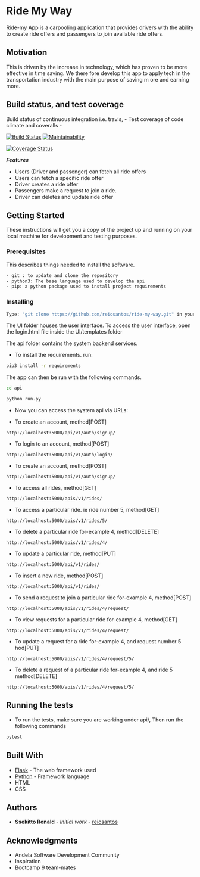 # Ride My Way

Ride-my App is a carpooling application that provides drivers with the ability to create ride offers
and passengers to join available ride offers.

## Motivation

This is driven by the increase in technology, which has proven to be more effective in time saving.
We there fore develop this app to apply tech in the transportation industry with the main purpose of saving m
ore and earning more.

## Build status, and test coverage

Build status of continuous integration i.e. travis, -
Test coverage of code climate and coveralls -

[![Build Status](https://travis-ci.org/reiosantos/ride-api.svg?branch=feature)](https://travis-ci.org/reiosantos/ride-api)
[![Maintainability](https://api.codeclimate.com/v1/badges/7047d11c77cc6fb3d2db/maintainability)](https://codeclimate.com/github/reiosantos/ride-api/maintainability)
<!--
[![Test Coverage](https://api.codeclimate.com/v1/badges/7047d11c77cc6fb3d2db/test_coverage)](https://codeclimate.com/github/reiosantos/ride-api/test_coverage)
-->
[![Coverage Status](https://coveralls.io/repos/github/reiosantos/ride-api/badge.svg?branch=feature)](https://coveralls.io/github/reiosantos/ride-api?branch=feature)

***Features***

 * Users (Driver and passenger) can fetch all ride offers
 * Users can fetch a specific ride offer
 * Driver creates a ride offer
 * Passengers make a request to join a ride.
 * Driver can deletes and update ride offer

## Getting Started

These instructions will get you a copy of the project up and running on your local machine for development
and testing purposes.

### Prerequisites
This describes things needed to install the software.

```bash
- git : to update and clone the repository
- python3: The base language used to develop the api
- pip: a python package used to install project requirements
```

### Installing

```bash
Type: "git clone https://github.com/reiosantos/ride-my-way.git" in your terminal.
```
The UI folder houses the user interface. To access the user interface, open the login.html
file inside the UI/templates folder


The api folder contains the system backend services.

- To install the requirements. run:

```bash
pip3 install -r requirements
```

The app can then be run with the following commands.

```bash
cd api

python run.py
```

- Now you can access the system api via URLs:

* To create an account, method[POST]
```http
http://localhost:5000/api/v1/auth/signup/
```

* To login to an account, method[POST]
```http
http://localhost:5000/api/v1/auth/login/
```
* To create an account, method[POST]
```http
http://localhost:5000/api/v1/auth/signup/
```

* To access all rides, method[GET]
```http
http://localhost:5000/apis/v1/rides/
```

* To access a particular ride. ie ride number 5, method[GET]
```http
http://localhost:5000/apis/v1/rides/5/
```

* To delete a particular ride for-example 4, method[DELETE]
```http
http://localhost:5000/apis/v1/rides/4/
```

* To update a particular ride, method[PUT]
```http
http://localhost:5000/api/v1/rides/
```

* To insert a new ride, method[POST]
```http
http://localhost:5000/api/v1/rides/
```

* To send a request to join a particular ride for-example 4, method[POST]
```http
http://localhost:5000/apis/v1/rides/4/request/
```

* To view requests for a particular ride for-example 4, method[GET]
```http
http://localhost:5000/apis/v1/rides/4/request/
```

* To update a request for a ride for-example 4, 
and request number 5 hod[PUT]
```http
http://localhost:5000/apis/v1/rides/4/request/5/
```

* To delete a request of a particular ride 
for-example 4, and ride 5 method[DELETE]
```http
http://localhost:5000/apis/v1/rides/4/request/5/
```

## Running the tests

- To run the tests, make sure you are working under api/, Then run the following commands

```bash
pytest
```

## Built With

* [Flask](http://flask.pocoo.org/docs/1.0/) - The web framework used
* [Python](https://www.python.org/) - Framework language
* HTML
* CSS

## Authors

* **Ssekitto Ronald** - *Initial work* - [reiosantos](https://github.com/reiosantos)

## Acknowledgments

* Andela Software Development Community
* Inspiration
* Bootcamp 9 team-mates
